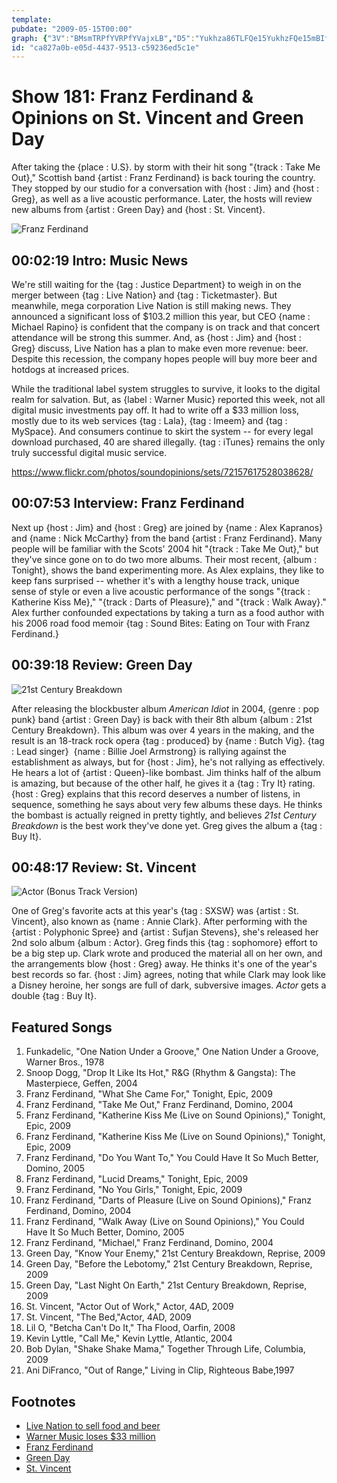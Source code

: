 ```yaml
---
template: 
pubdate: "2009-05-15T00:00"
graph: {"3V":"BMsmTRPfYVRPfYVajxLB","D5":"Yukhza86TLFQe15YukhzFQe15mBIfeCMr5DFQe15FQe15pE58oBK9fmFQe153hojuFQe15FQe15IW5Ep3hojuCMr5D","1TI":"1Qxe2HBvVfHBvVfWcUqQ97qipWcUqQWcUqQdhnxe2G16GgH9Zh1Qxe2PoJWxX6cfddhnxe97qipBHm1G","28H":"4adl9FSoxVDQLg2FSoxV97qipBHm1G97qipX6cfd4adl997qip"}
id: "ca827a0b-e05d-4437-9513-c59236ed5c1e"
---
```






# Show 181: Franz Ferdinand & Opinions on St. Vincent and Green Day

After taking the {place : U.S}. by storm with their hit song "{track : Take Me Out}," Scottish band {artist : Franz Ferdinand} is back touring the country. They stopped by our studio for a conversation with {host : Jim} and {host : Greg}, as well as a live acoustic performance. Later, the hosts will review new albums from {artist : Green Day} and {host : St. Vincent}.

![Franz Ferdinand](https://static.soundopinions.org/images/2009/franz-ferdinand.jpg)



## 00:02:19 Intro: Music News

We're still waiting for the {tag : Justice Department} to weigh in on the merger between {tag : Live Nation} and {tag : Ticketmaster}. But meanwhile, mega corporation Live Nation is still making news. They announced a significant loss of $103.2 million this year, but CEO {name : Michael Rapino} is confident that the company is on track and that concert attendance will be strong this summer. And, as {host : Jim} and {host : Greg} discuss, Live Nation has a plan to make even more revenue: beer. Despite this recession, the company hopes people will buy more beer and hotdogs at increased prices.

While the traditional label system struggles to survive, it looks to the digital realm for salvation. But, as {label : Warner Music} reported this week, not all digital music investments pay off. It had to write off a $33 million loss, mostly due to its web services {tag : Lala}, {tag : Imeem} and {tag : MySpace}. And consumers continue to skirt the system -- for every legal download purchased, 40 are shared illegally. {tag : iTunes} remains the only truly successful digital music service.

https://www.flickr.com/photos/soundopinions/sets/72157617528038628/



## 00:07:53 Interview: Franz Ferdinand

Next up {host : Jim} and {host : Greg} are joined by {name : Alex Kapranos} and {name : Nick McCarthy} from the band {artist : Franz Ferdinand}. Many people will be familiar with the Scots' 2004 hit "{track : Take Me Out}," but they've since gone on to do two more albums. Their most recent, {album : Tonight}, shows the band experimenting more. As Alex explains, they like to keep fans surprised -- whether it's with a lengthy house track, unique sense of style or even a live acoustic performance of the songs "{track : Katherine Kiss Me}," "{track : Darts of Pleasure}," and "{track : Walk Away}." Alex further confounded expectations by taking a turn as a food author with his 2006 road food memoir {tag : Sound Bites: Eating on Tour with Franz Ferdinand.}



## 00:39:18 Review: Green Day

![21st Century Breakdown](https://static.soundopinions.org/assets/181/1TI0.jpg)

After releasing the blockbuster album *American Idiot* in 2004, {genre : pop punk} band {artist : Green Day} is back with their 8th album {album : 21st Century Breakdown}. This album was over 4 years in the making, and the result is an 18-track rock opera {tag : produced} by {name : Butch Vig}. {tag : Lead singer}  {name : Billie Joel Armstrong} is rallying against the establishment as always, but for {host : Jim}, he's not rallying as effectively. He hears a lot of {artist : Queen}-like bombast. Jim thinks half of the album is amazing, but because of the other half, he gives it a {tag : Try It} rating. {host : Greg} explains that this record deserves a number of listens, in sequence, something he says about very few albums these days. He thinks the bombast is actually reigned in pretty tightly, and believes *21st Century Breakdown* is the best work they've done yet. Greg gives the album a {tag : Buy It}.



## 00:48:17 Review: St. Vincent

![Actor (Bonus Track Version)](https://static.soundopinions.org/assets/181/28H0.jpg)

One of Greg's favorite acts at this year's {tag : SXSW} was {artist : St. Vincent}, also known as {name : Annie Clark}. After performing with the {artist : Polyphonic Spree} and {artist : Sufjan Stevens}, she's released her 2nd solo album {album : Actor}. Greg finds this {tag : sophomore} effort to be a big step up. Clark wrote and produced the material all on her own, and the arrangements blow {host : Greg} away. He thinks it's one of the year's best records so far. {host : Jim} agrees, noting that while Clark may look like a Disney heroine, her songs are full of dark, subversive images. *Actor* gets a double {tag : Buy It}.



## Featured Songs

1. Funkadelic, "One Nation Under a Groove," One Nation Under a Groove, Warner Bros., 1978
2. Snoop Dogg, "Drop It Like Its Hot," R&G (Rhythm & Gangsta): The Masterpiece, Geffen, 2004
3. Franz Ferdinand, "What She Came For," Tonight, Epic, 2009
4. Franz Ferdinand, "Take Me Out," Franz Ferdinand, Domino, 2004
5. Franz Ferdinand, "Katherine Kiss Me (Live on Sound Opinions)," Tonight, Epic, 2009
6. Franz Ferdinand, "Katherine Kiss Me (Live on Sound Opinions)," Tonight, Epic, 2009
7. Franz Ferdinand, "Do You Want To," You Could Have It So Much Better, Domino, 2005
8. Franz Ferdinand, "Lucid Dreams," Tonight, Epic, 2009
9. Franz Ferdinand, "No You Girls," Tonight, Epic, 2009
10. Franz Ferdinand, "Darts of Pleasure (Live on Sound Opinions)," Franz Ferdinand, Domino, 2004
11. Franz Ferdinand, "Walk Away (Live on Sound Opinions)," You Could Have It So Much Better, Domino, 2005
12. Franz Ferdinand, "Michael," Franz Ferdinand, Domino, 2004
13. Green Day, "Know Your Enemy," 21st Century Breakdown, Reprise, 2009
14. Green Day, "Before the Lebotomy," 21st Century Breakdown, Reprise, 2009
15. Green Day, "Last Night On Earth," 21st Century Breakdown, Reprise, 2009
16. St. Vincent, "Actor Out of Work," Actor, 4AD, 2009
17. St. Vincent, "The Bed,"Actor, 4AD, 2009
18. Lil O, "Betcha Can't Do It," Tha Flood, Oarfin, 2008
19. Kevin Lyttle, "Call Me," Kevin Lyttle, Atlantic, 2004
20. Bob Dylan, "Shake Shake Mama," Together Through Life, Columbia, 2009
21. Ani DiFranco, "Out of Range," Living in Clip, Righteous Babe,1997



## Footnotes

- [Live Nation to sell food and beer](http://www.businessinsider.com/live-nation-plans-to-boost-revenue-through-beer-merchandise-sales-2009-5)
- [Warner Music loses $33 million](http://www.businessinsider.com/warner-music-group-misses-estimate-with-17-revenue-drop-2009-5)
- [Franz Ferdinand](http://www.franzferdinand.com/)
- [Green Day](http://www.greenday.com/)
- [St. Vincent](http://ilovestvincent.com/)